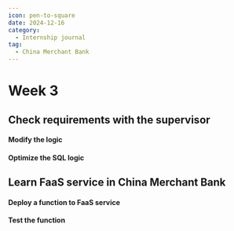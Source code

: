 ```yaml
---
icon: pen-to-square
date: 2024-12-16
category:
  - Internship journal
tag:
  - China Merchant Bank
---
```


# Week 3

## Check requirements with the supervisor
#### Modify the logic 
#### Optimize the SQL logic

## Learn FaaS service in China Merchant Bank
#### Deploy a function to FaaS service
#### Test the function